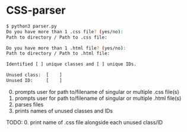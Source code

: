 # CSS-parser

``` bash
$ python3 parser.py
Do you have more than 1 .css file? (yes/no):
Path to directory / Path to .css file:

Do you have more than 1 .html file? (yes/no):
Path to directory / Path to .html file:

Identified [ ] unique classes and [ ] unique IDs.

Unused class:  [    ]
Unused ID:     [    ]
```

0. prompts user for path to/filename of singular or multiple .css file(s)
1. prompts user for path to/filename of singular or multiple .html file(s)
2. parses files
3. prints names of unused classes and IDs

TODO:
0. print name of .css file alongside each unused class/ID
